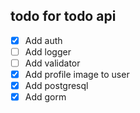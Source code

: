 ## todo for todo api
- [x] Add auth
- [ ] Add logger
- [ ] Add validator
- [x] Add profile image to user
- [x] Add postgresql
- [x] Add gorm